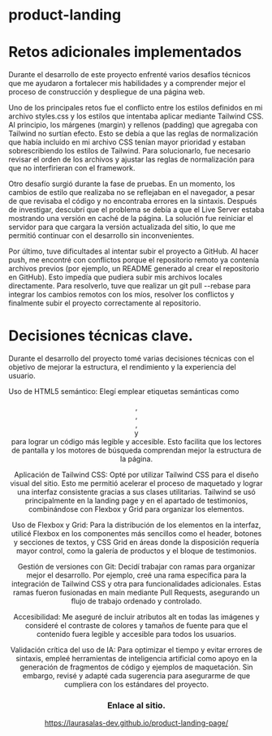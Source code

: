 # product-landing

# Retos adicionales implementados
Durante el desarrollo de este proyecto enfrenté varios desafíos técnicos que me ayudaron a fortalecer mis habilidades y a comprender mejor el proceso de construcción y despliegue de una página web.

Uno de los principales retos fue el conflicto entre los estilos definidos en mi archivo styles.css y los estilos que intentaba aplicar mediante Tailwind CSS. Al principio, los márgenes (margin) y rellenos (padding) que agregaba con Tailwind no surtían efecto. Esto se debía a que las reglas de normalización que había incluido en mi archivo CSS tenían mayor prioridad y estaban sobrescribiendo los estilos de Tailwind. Para solucionarlo, fue necesario revisar el orden de los archivos y ajustar las reglas de normalización para que no interfirieran con el framework.

Otro desafío surgió durante la fase de pruebas. En un momento, los cambios de estilo que realizaba no se reflejaban en el navegador, a pesar de que revisaba el código y no encontraba errores en la sintaxis. Después de investigar, descubrí que el problema se debía a que el Live Server estaba mostrando una versión en caché de la página. La solución fue reiniciar el servidor para que cargara la versión actualizada del sitio, lo que me permitió continuar con el desarrollo sin inconvenientes.

Por último, tuve dificultades al intentar subir el proyecto a GitHub. Al hacer push, me encontré con conflictos porque el repositorio remoto ya contenía archivos previos (por ejemplo, un README generado al crear el repositorio en GitHub). Esto impedía que pudiera subir mis archivos locales directamente. Para resolverlo, tuve que realizar un git pull --rebase para integrar los cambios remotos con los míos, resolver los conflictos y finalmente subir el proyecto correctamente al repositorio.



# Decisiones técnicas clave.
Durante el desarrollo del proyecto tomé varias decisiones técnicas con el objetivo de mejorar la estructura, el rendimiento y la experiencia del usuario.

Uso de HTML5 semántico:
Elegí emplear etiquetas semánticas como <header>, <nav>, <main>, <section> y <footer> para lograr un código más legible y accesible. Esto facilita que los lectores de pantalla y los motores de búsqueda comprendan mejor la estructura de la página.

Aplicación de Tailwind CSS:
Opté por utilizar Tailwind CSS para el diseño visual del sitio. Esto me permitió acelerar el proceso de maquetado y lograr una interfaz consistente gracias a sus clases utilitarias. Tailwind se usó principalmente en la landing page y en el apartado de testimonios, combinándose con Flexbox y Grid para organizar los elementos.

Uso de Flexbox y Grid:
Para la distribución de los elementos en la interfaz, utilicé Flexbox en los componentes más sencillos como el header, botones y secciones de textos, y CSS Grid en áreas donde la disposición requería mayor control, como la galería de productos y el bloque de testimonios.

Gestión de versiones con Git:
Decidí trabajar con ramas para organizar mejor el desarrollo. Por ejemplo, creé una rama específica para la integración de Tailwind CSS y otra para funcionalidades adicionales. Estas ramas fueron fusionadas en main mediante Pull Requests, asegurando un flujo de trabajo ordenado y controlado.

Accesibilidad:
Me aseguré de incluir atributos alt en todas las imágenes y consideré el contraste de colores y tamaños de fuente para que el contenido fuera legible y accesible para todos los usuarios.

Validación crítica del uso de IA:
Para optimizar el tiempo y evitar errores de sintaxis, empleé herramientas de inteligencia artificial como apoyo en la generación de fragmentos de código y ejemplos de maquetación. Sin embargo, revisé y adapté cada sugerencia para asegurarme de que cumpliera con los estándares del proyecto.



# Enlace al sitio.
https://laurasalas-dev.github.io/product-landing-page/
